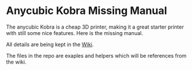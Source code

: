 # Anycubic Kobra Missing Manual
The anycubic Kobra is a cheap 3D printer, making it a great starter printer with still some nice features. Here is the missing manual.

All details are being kept in the [Wiki](https://github.com/GrantWagner/AnycubicKobraMissingManual/wiki/Anycubic-Kobra:-The-missing-manual).

The files in the repo are exaples and helpers which will be references from the wiki.
